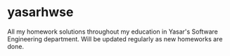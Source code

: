 # yasarhwse
All my homework solutions throughout my education in Yasar's Software Engineering department. Will be updated regularly as new homeworks are done.
